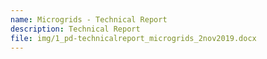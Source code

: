 ```yaml
---
name: Microgrids - Technical Report
description: Technical Report
file: img/1_pd-technicalreport_microgrids_2nov2019.docx
---
```

